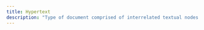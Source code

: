 ```yaml
---
title: Hypertext
description: "Type of document comprised of interrelated textual nodes that are connected via associative links, facilitating non-linear traversal and reading"
---
```

